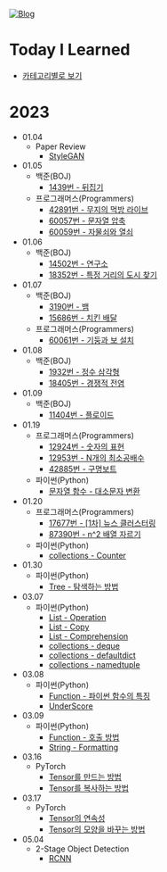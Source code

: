 [![Blog](https://img.shields.io/badge/Blog-jjjuuuun.github.io-green.svg)](https://jjjuuuun.github.io/)

# Today I Learned

- [카테고리별로 보기](https://github.com/jjjuuuun/jjjuuuun.github.io)

# 2023

- 01.04
  - Paper Review
    - [StyleGAN](https://github.com/jjjuuuun/jjjuuuun.github.io/blob/master/_posts/2023-01-04-StyleGAN.md)
- 01.05
  - 백준(BOJ)
    - [1439번 - 뒤집기](https://github.com/jjjuuuun/jjjuuuun.github.io/blob/master/_posts/2023-01-05-BOJ-1439.md)
  - 프로그래머스(Programmers)
    - [42891번 - 무지의 먹방 라이브](https://github.com/jjjuuuun/jjjuuuun.github.io/blob/master/_posts/2023-01-05-Programmers-42891.md)
    - [60057번 - 문자열 압축](https://github.com/jjjuuuun/jjjuuuun.github.io/blob/master/_posts/2023-01-05-Programmers-60057.md)
    - [60059번 - 자물쇠와 열쇠](https://github.com/jjjuuuun/jjjuuuun.github.io/blob/master/_posts/2023-01-05-Programmers-60059.md)
- 01.06
  - 백준(BOJ)
    - [14502번 - 연구소](https://github.com/jjjuuuun/jjjuuuun.github.io/blob/master/_posts/2023-01-06-BOJ-14502.md)
    - [18352번 - 특정 거리의 도시 찾기](https://github.com/jjjuuuun/jjjuuuun.github.io/blob/master/_posts/2023-01-06-BOJ-18352.md)
- 01.07
  - 백준(BOJ)
    - [3190번 - 뱀](https://github.com/jjjuuuun/jjjuuuun.github.io/blob/master/_posts/2023-01-07-BOJ-3190.md)
    - [15686번 - 치킨 배달](https://github.com/jjjuuuun/jjjuuuun.github.io/blob/master/_posts/2023-01-07-BOJ-15686.md)
  - 프로그래머스(Programmers)
    - [60061번 - 기둥과 보 설치](https://github.com/jjjuuuun/jjjuuuun.github.io/blob/master/_posts/2023-01-07-Programmers-60061.md)
- 01.08
  - 백준(BOJ)
    - [1932번 - 정수 삼각형](https://github.com/jjjuuuun/jjjuuuun.github.io/blob/master/_posts/2023-01-08-BOJ-1932.md)
    - [18405번 - 경쟁적 전염](https://github.com/jjjuuuun/jjjuuuun.github.io/blob/master/_posts/2023-01-08-BOJ-18405.md)
- 01.09
  - 백준(BOJ)
    - [11404번 - 플로이드](https://github.com/jjjuuuun/jjjuuuun.github.io/blob/master/_posts/2023-01-09-BOJ-11404.md)
- 01.19
  - 프로그래머스(Programmers)
    - [12924번 - 숫자의 표현](https://github.com/jjjuuuun/jjjuuuun.github.io/blob/master/_posts/2023-01-19-Programmers-12924.md)
    - [12953번 - N개의 최소공배수](https://github.com/jjjuuuun/jjjuuuun.github.io/blob/master/_posts/2023-01-19-Programmers-12953.md)
    - [42885번 - 구명보트](https://github.com/jjjuuuun/jjjuuuun.github.io/blob/master/_posts/2023-01-19-Programmers-42885.md)
  - 파이썬(Python)
    - [문자열 함수 - 대소문자 변환](https://github.com/jjjuuuun/jjjuuuun.github.io/blob/master/_posts/2023-01-19-Python-String-1.md)
- 01.20
  - 프로그래머스(Programmers)
    - [17677번 - [1차] 뉴스 클러스터링](https://github.com/jjjuuuun/jjjuuuun.github.io/blob/master/_posts/2023-01-20-Programmers-17677.md)
    - [87390번 - n^2 배열 자르기](https://github.com/jjjuuuun/jjjuuuun.github.io/blob/master/_posts/2023-01-20-Programmers-87390.md)
  - 파이썬(Python)
    - [collections - Counter](https://github.com/jjjuuuun/jjjuuuun.github.io/blob/master/_posts/2023-01-20-Python-Collections-Counter.md)
- 01.30
  - 파이썬(Python)
    - [Tree - 탐색하는 방법](https://github.com/jjjuuuun/jjjuuuun.github.io/blob/master/_posts/2023-01-30-Python-Tree-1.md)
- 03.07
  - 파이썬(Python)
    - [List - Operation](https://github.com/jjjuuuun/jjjuuuun.github.io/blob/master/_posts/2023-03-07-Python-List-Operation.md)
    - [List - Copy](https://github.com/jjjuuuun/jjjuuuun.github.io/blob/master/_posts/2023-03-07-Python-List-Copy.md)
    - [List - Comprehension](https://github.com/jjjuuuun/jjjuuuun.github.io/blob/master/_posts/2023-03-07-Python-List-Comprehension.md)
    - [collections - deque](https://github.com/jjjuuuun/jjjuuuun.github.io/blob/master/_posts/2023-03-07-Python-Collections-deque.md)
    - [collections - defaultdict](https://github.com/jjjuuuun/jjjuuuun.github.io/blob/master/_posts/2023-03-07-Python-Collections-defaultdict.md)
    - [collections - namedtuple](https://github.com/jjjuuuun/jjjuuuun.github.io/blob/master/_posts/2023-03-07-Python-Collections-namedtuple.md)
- 03.08
  - 파이썬(Python)
    - [Function - 파이썬 함수의 특징](https://github.com/jjjuuuun/jjjuuuun.github.io/blob/master/_posts/2023-03-08-Python-Function-FirstClassObjects.md)
    - [UnderScore](https://github.com/jjjuuuun/jjjuuuun.github.io/blob/master/_posts/2023-03-08-Python-UnderScore.md)
- 03.09
  - 파이썬(Python)
    - [Function - 호출 방법](https://github.com/jjjuuuun/jjjuuuun.github.io/blob/master/_posts/2023-03-09-Python-Function-Call.md)
    - [String - Formatting](https://github.com/jjjuuuun/jjjuuuun.github.io/blob/master/_posts/2023-03-09-Python-Formatting.md)
- 03.16
  - PyTorch
    - [Tensor를 만드는 방법](https://github.com/jjjuuuun/jjjuuuun.github.io/blob/master/_posts/2023-03-16-PyTorch-Tensor-tensor-create.md)
    - [Tensor를 복사하는 방법](https://github.com/jjjuuuun/jjjuuuun.github.io/blob/master/_posts/2023-03-16-PyTorch-Tensor-tensor-copy.md)
- 03.17
  - PyTorch
    - [Tensor의 연속성](https://github.com/jjjuuuun/jjjuuuun.github.io/blob/master/_posts/2023-03-17-PyTorch-Tensor-tensor-contiguous.md)
    - [Tensor의 모양을 바꾸는 방법](https://github.com/jjjuuuun/jjjuuuun.github.io/blob/master/_posts/2023-03-17-PyTorch-Tensor-tensor-reshape.md)
- 05.04
  - 2-Stage Object Detection
    - [RCNN](https://github.com/jjjuuuun/jjjuuuun.github.io/blob/master/_posts/2023-05-04-RCNN.md)
